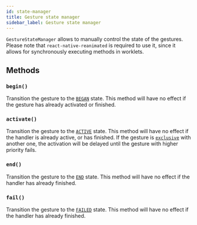 ```yaml
---
id: state-manager
title: Gesture state manager
sidebar_label: Gesture state manager
---
```


`GestureStateManager` allows to manually control the state of the gestures. Please note that `react-native-reanimated` is required to use it, since it allows for synchronously executing methods in worklets.

## Methods

### `begin()`

Transition the gesture to the [`BEGAN`](../../under-the-hood/states-events.md#began) state. This method will have no effect if the gesture has already activated or finished.

### `activate()`

Transition the gesture to the [`ACTIVE`](../../under-the-hood/states-events.md#active) state. This method will have no effect if the handler is already active, or has finished.
If the gesture is [`exclusive`](../../gesture-composition) with another one, the activation will be delayed until the gesture with higher priority fails.

### `end()`

Transition the gesture to the [`END`](../../under-the-hood/states-events.md#end) state. This method will have no effect if the handler has already finished.

### `fail()`

Transition the gesture to the [`FAILED`](../../under-the-hood/states-events.md#failed) state. This method will have no effect if the handler has already finished.
